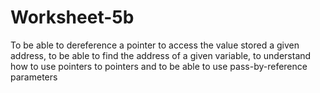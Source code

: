 # Worksheet-5b

To be able to dereference a pointer to access the value stored a given address, to be able to find the address of a given variable, to understand how to use pointers to pointers and to be able to use pass-by-reference parameters

